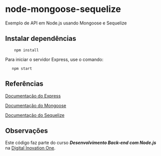 # node-mongoose-sequelize
Exemplo de API em Node.js usando Mongoose e Sequelize

## Instalar dependências
```
    npm install
```

Para iniciar o servidor Express, use o comando:

```
   npm start
```

## Referências
[Documentação do Express](https://expressjs.com)

[Documentação do Mongoose](https://mongoosejs.com)

[Documentação do Sequelize](http://docs.sequelizejs.com)

## Observações
Este código faz parte do curso **_Desenvolvimento Back-end com Node.js_** na [Digital Inovation One](https://digitalinnovation.one).
